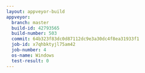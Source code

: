 ```yaml
---
layout: appveyor-build
appveyor:
  branch: master
  build-id: 42793565
  build-number: 503
  commit: 64b323f83dc0d87112dc9e3a30dc4f8ea31933f1
  job-id: x7qhbktyjl75am42
  job-number: 4
  os-name: Windows
  test-result: 0
---
```

